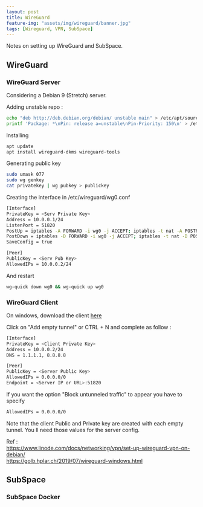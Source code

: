 ```yaml
---
layout: post
title: WireGuard
feature-img: "assets/img/wireguard/banner.jpg"
tags: [Wireguard, VPN, SubSpace]
---
```


Notes on setting up WireGuard and SubSpace.  


## WireGuard
### WireGuard Server

Considering a Debian 9 (Stretch) server.

Adding unstable repo :
```bash
echo "deb http://deb.debian.org/debian/ unstable main" > /etc/apt/sources.list.d/unstable-wireguard.list
printf 'Package: *\nPin: release a=unstable\nPin-Priority: 150\n' > /etc/apt/preferences.d/limit-unstable
```
Installing
```bash
apt update
apt install wireguard-dkms wireguard-tools
```
Generating public key
```bash
sudo umask 077
sudo wg genkey 
cat privatekey | wg pubkey > publickey
```

Creating the interface in /etc/wireguard/wg0.conf
```bash
[Interface]
PrivateKey = <Serv Private Key>
Address = 10.0.0.1/24
ListenPort = 51820
PostUp = iptables -A FORWARD -i wg0 -j ACCEPT; iptables -t nat -A POSTROUTING -o ens18 -j MASQUERADE; ip6tables -A FORWARD -i wg0 -j ACCEPT; ip6tables -t nat -A POSTROUTING -o ens18 -j MASQUERADE
PostDown = iptables -D FORWARD -i wg0 -j ACCEPT; iptables -t nat -D POSTROUTING -o ens18 -j MASQUERADE; ip6tables -D FORWARD -i wg0 -j ACCEPT; ip6tables -t nat -D POSTROUTING -o ens18 -j MASQUERADE
SaveConfig = true

[Peer]
PublicKey = <Serv Pub Key>
AllowedIPs = 10.0.0.2/24
```

And restart
```bash
wg-quick down wg0 && wg-quick up wg0
```

### WireGuard Client
On windows, download the client [here](https://www.wireguard.com/install/)  

Click on "Add empty tunnel" or CTRL + N and complete as follow :
```bash
[Interface]
PrivateKey = <Client Private Key>
Address = 10.0.0.2/24
DNS = 1.1.1.1, 8.8.8.8

[Peer]
PublicKey = <Server Public Key>
AllowedIPs = 0.0.0.0/0
Endpoint = <Server IP or URL>:51820
```
If you want the option "Block untunneled traffic" to appear you have to specify 
```bash
AllowedIPs = 0.0.0.0/0
```
Note that the client Public and Private key are created with each empty tunnel. 
You ll need those values for the server config.  
  
Ref :  
https://www.linode.com/docs/networking/vpn/set-up-wireguard-vpn-on-debian/  
https://golb.hplar.ch/2019/07/wireguard-windows.html
## SubSpace
### SubSpace Docker